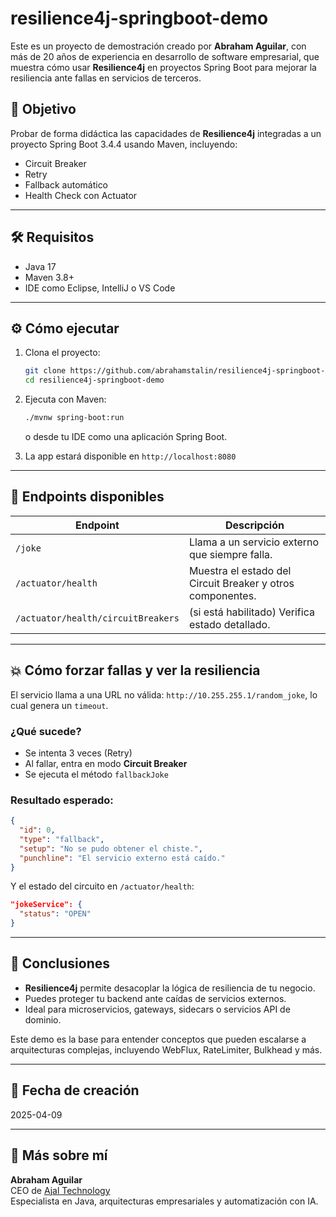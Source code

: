 # resilience4j-springboot-demo

Este es un proyecto de demostración creado por **Abraham Aguilar**, con más de 20 años de experiencia en desarrollo de software empresarial, que muestra cómo usar **Resilience4j** en proyectos Spring Boot para mejorar la resiliencia ante fallas en servicios de terceros.

## 🚀 Objetivo

Probar de forma didáctica las capacidades de **Resilience4j** integradas a un proyecto Spring Boot 3.4.4 usando Maven, incluyendo:

- Circuit Breaker
- Retry
- Fallback automático
- Health Check con Actuator

---

## 🛠 Requisitos

- Java 17
- Maven 3.8+
- IDE como Eclipse, IntelliJ o VS Code

---

## ⚙️ Cómo ejecutar

1. Clona el proyecto:
   ```bash
   git clone https://github.com/abrahamstalin/resilience4j-springboot-demo.git
   cd resilience4j-springboot-demo
   ```

2. Ejecuta con Maven:
   ```bash
   ./mvnw spring-boot:run
   ```

   o desde tu IDE como una aplicación Spring Boot.

3. La app estará disponible en `http://localhost:8080`

---

## 📡 Endpoints disponibles

| Endpoint                  | Descripción                                                  |
|---------------------------|--------------------------------------------------------------|
| `/joke`                   | Llama a un servicio externo que siempre falla.               |
| `/actuator/health`        | Muestra el estado del Circuit Breaker y otros componentes.   |
| `/actuator/health/circuitBreakers` | (si está habilitado) Verifica estado detallado.       |

---

## 💥 Cómo forzar fallas y ver la resiliencia

El servicio llama a una URL no válida: `http://10.255.255.1/random_joke`, lo cual genera un `timeout`.

### ¿Qué sucede?

- Se intenta 3 veces (Retry)
- Al fallar, entra en modo **Circuit Breaker**
- Se ejecuta el método `fallbackJoke`

### Resultado esperado:

```json
{
  "id": 0,
  "type": "fallback",
  "setup": "No se pudo obtener el chiste.",
  "punchline": "El servicio externo está caído."
}
```

Y el estado del circuito en `/actuator/health`:

```json
"jokeService": {
  "status": "OPEN"
}
```

---

## 🧠 Conclusiones

- **Resilience4j** permite desacoplar la lógica de resiliencia de tu negocio.
- Puedes proteger tu backend ante caídas de servicios externos.
- Ideal para microservicios, gateways, sidecars o servicios API de dominio.

Este demo es la base para entender conceptos que pueden escalarse a arquitecturas complejas, incluyendo WebFlux, RateLimiter, Bulkhead y más.

---

## 📅 Fecha de creación

2025-04-09

---

## 🔗 Más sobre mí

**Abraham Aguilar**  
CEO de [Ajal Technology](https://ajaltechnology.com)  
Especialista en Java, arquitecturas empresariales y automatización con IA.
